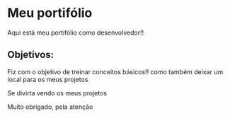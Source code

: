 <h1>Meu portifólio</h1>

<p>Aqui está meu portifólio como desenvolvedor!!</p>

<h2>Objetivos: </h2>
<p> Fiz com o objetivo de treinar conceitos básicos!! como também deixar um local para os meus projetos</p>
<p> Se divirta vendo os meus projetos </p>
<p> Muito obrigado, pela atenção</p>
